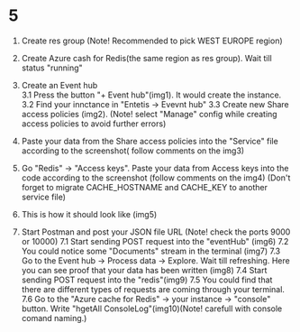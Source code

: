 # 5
1. Create res group (Note! Recommended to pick WEST EUROPE region)

2. Create Azure cash for Redis(the same region as res group). Wait till status "running"

3. Create an Event hub  
 3.1 Press the button "+ Event hub"(img1). It would create the instance.
 3.2 Find your innctance in "Entetis -> Evevnt hub" 
 3.3 Create new Share access policies (img2). (Note! select "Manage" config while creating access policies to avoid further errors)

4. Paste your data from the Share access policies into the "Service" file according to the screenshot( follow comments on the img3)

5. Go "Redis" -> "Access keys". Paste your data from Access keys into the code according to the screenshot (follow comments on the img4)
(Don't forget to migrate CACHE_HOSTNAME and CACHE_KEY to another service file)

6. This is how it should look like (img5)

7. Start Postman and post your JSON file URL (Note! check the ports 9000 or 10000)
 7.1 Start sending POST request into the "eventHub" (img6)
 7.2 You could notice some "Documents" stream in the terminal (img7)
 7.3 Go to the Event hub -> Process data -> Explore. Wait till refreshing. Here you can see proof that your data has been written (img8)
 7.4 Start sending POST request into the "redis"(img9)
 7.5 You could find that there are different types of requests are coming through your terminal.
 7.6 Go to the "Azure cache for Redis" -> your instance -> "console" button. Write "hgetAll ConsoleLog"(img10)(Note! carefull with console comand naming.)


